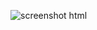 ![screenshot html](https://user-images.githubusercontent.com/93411732/162639240-e03d6e03-457f-4d8e-ac51-ded61202a5a2.png)
